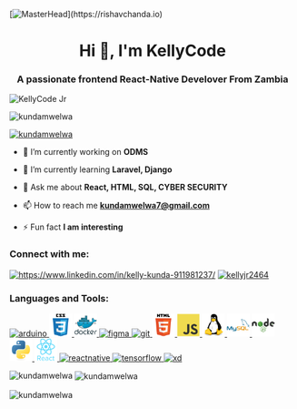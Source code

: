 [![MasterHead](https://1.bp.blogspot.com/-7A4WynwLsM...)](https://rishavchanda.io)
<h1 align="center">Hi 👋, I'm KellyCode</h1>
<h3 align="center">A passionate frontend React-Native Develover From Zambia</h3>
<img src="[[[https://stock.adobe.com/search?k=programmer+cartoon](https://avatars.githubusercontent.com/u/88552144?s=400&u=89ba0c46ee20744339008a52f94787964a3a7ac6&v=4)](https://www.google.com/imgres?q=cartoon%20coding&imgurl=https%3A%2F%2Fimages.playground.com%2F08e480c7f70b4d598d523f709d3292ee.jpeg&imgrefurl=https%3A%2F%2Fplayground.com%2Fsearch%3Fq%3Dcoding%2Bwith%2Bcomputer%250Auniversity%2Bstudent%2Bwearing%2Bglasses%250Ahe%2Bwearing%2Bcap%250Acartoon%250Acoding%2Bword%2Bfly%2Baround%2Bboy&docid=f3mlh5NWx6aPDM&tbnid=2rrRm7NUY_XagM&vet=12ahUKEwjNu9Oh7J2IAxXSevEDHdXcBGsQM3oFCIgBEAA..i&w=1024&h=1024&hcb=2&ved=2ahUKEwjNu9Oh7J2IAxXSevEDHdXcBGsQM3oFCIgBEAA)](https://playground.com/search?q=coding+with+computer%0Auniversity+student+wearing+glasses%0Ahe+wearing+cap%0Acartoon%0Acoding+word+fly+around+boy)" alt="KellyCode Jr" width="500" height="300">


<p align="left"> <img src="https://komarev.com/ghpvc/?username=kundamwelwa&label=Profile%20views&color=0e75b6&style=flat" alt="kundamwelwa" /> </p>

<p align="left"> <a href="https://github.com/ryo-ma/github-profile-trophy"><img src="https://github-profile-trophy.vercel.app/?username=kundamwelwa" alt="kundamwelwa" /></a> </p>

- 🔭 I’m currently working on **ODMS**

- 🌱 I’m currently learning **Laravel, Django**

- 💬 Ask me about **React, HTML, SQL, CYBER SECURITY**

- 📫 How to reach me **kundamwelwa7@gmail.com**

- ⚡ Fun fact **I am interesting**

<h3 align="left">Connect with me:</h3>
<p align="left">
<a href="https://linkedin.com/in/https://www.linkedin.com/in/kelly-kunda-911981237/" target="blank"><img align="center" src="https://raw.githubusercontent.com/rahuldkjain/github-profile-readme-generator/master/src/images/icons/Social/linked-in-alt.svg" alt="https://www.linkedin.com/in/kelly-kunda-911981237/" height="30" width="40" /></a>
<a href="https://instagram.com/kellyjr2464" target="blank"><img align="center" src="https://raw.githubusercontent.com/rahuldkjain/github-profile-readme-generator/master/src/images/icons/Social/instagram.svg" alt="kellyjr2464" height="30" width="40" /></a>
</p>

<h3 align="left">Languages and Tools:</h3>
<p align="left"> <a href="https://www.arduino.cc/" target="_blank" rel="noreferrer"> <img src="https://cdn.worldvectorlogo.com/logos/arduino-1.svg" alt="arduino" width="40" height="40"/> </a> <a href="https://www.w3schools.com/css/" target="_blank" rel="noreferrer"> <img src="https://raw.githubusercontent.com/devicons/devicon/master/icons/css3/css3-original-wordmark.svg" alt="css3" width="40" height="40"/> </a> <a href="https://www.docker.com/" target="_blank" rel="noreferrer"> <img src="https://raw.githubusercontent.com/devicons/devicon/master/icons/docker/docker-original-wordmark.svg" alt="docker" width="40" height="40"/> </a> <a href="https://www.figma.com/" target="_blank" rel="noreferrer"> <img src="https://www.vectorlogo.zone/logos/figma/figma-icon.svg" alt="figma" width="40" height="40"/> </a> <a href="https://git-scm.com/" target="_blank" rel="noreferrer"> <img src="https://www.vectorlogo.zone/logos/git-scm/git-scm-icon.svg" alt="git" width="40" height="40"/> </a> <a href="https://www.w3.org/html/" target="_blank" rel="noreferrer"> <img src="https://raw.githubusercontent.com/devicons/devicon/master/icons/html5/html5-original-wordmark.svg" alt="html5" width="40" height="40"/> </a> <a href="https://developer.mozilla.org/en-US/docs/Web/JavaScript" target="_blank" rel="noreferrer"> <img src="https://raw.githubusercontent.com/devicons/devicon/master/icons/javascript/javascript-original.svg" alt="javascript" width="40" height="40"/> </a> <a href="https://www.linux.org/" target="_blank" rel="noreferrer"> <img src="https://raw.githubusercontent.com/devicons/devicon/master/icons/linux/linux-original.svg" alt="linux" width="40" height="40"/> </a> <a href="https://www.mysql.com/" target="_blank" rel="noreferrer"> <img src="https://raw.githubusercontent.com/devicons/devicon/master/icons/mysql/mysql-original-wordmark.svg" alt="mysql" width="40" height="40"/> </a> <a href="https://nodejs.org" target="_blank" rel="noreferrer"> <img src="https://raw.githubusercontent.com/devicons/devicon/master/icons/nodejs/nodejs-original-wordmark.svg" alt="nodejs" width="40" height="40"/> </a> <a href="https://www.python.org" target="_blank" rel="noreferrer"> <img src="https://raw.githubusercontent.com/devicons/devicon/master/icons/python/python-original.svg" alt="python" width="40" height="40"/> </a> <a href="https://reactjs.org/" target="_blank" rel="noreferrer"> <img src="https://raw.githubusercontent.com/devicons/devicon/master/icons/react/react-original-wordmark.svg" alt="react" width="40" height="40"/> </a> <a href="https://reactnative.dev/" target="_blank" rel="noreferrer"> <img src="https://reactnative.dev/img/header_logo.svg" alt="reactnative" width="40" height="40"/> </a> <a href="https://www.tensorflow.org" target="_blank" rel="noreferrer"> <img src="https://www.vectorlogo.zone/logos/tensorflow/tensorflow-icon.svg" alt="tensorflow" width="40" height="40"/> </a> <a href="https://www.adobe.com/products/xd.html" target="_blank" rel="noreferrer"> <img src="https://cdn.worldvectorlogo.com/logos/adobe-xd.svg" alt="xd" width="40" height="40"/> </a> </p>

<p><img align="left" src="https://github-readme-stats.vercel.app/api/top-langs?username=kundamwelwa&show_icons=true&locale=en&layout=compact" alt="kundamwelwa" /></p>

<p>&nbsp;<img align="center" src="https://github-readme-stats.vercel.app/api?username=kundamwelwa&show_icons=true&locale=en" alt="kundamwelwa" /></p>

<p><img align="center" src="https://github-readme-streak-stats.herokuapp.com/?user=kundamwelwa&" alt="kundamwelwa" /></p>
